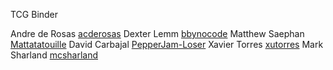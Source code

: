 TCG Binder

Andre de Rosas [acderosas](https://github.com/acderosas)
Dexter Lemm [bbynocode](https://github.com/bbynoCode)
Matthew Saephan [Mattatatouille](https://github.com/Mattatatouille)
David Carbajal [PepperJam-Loser](https://github.com/PepperJam-Loser)
Xavier Torres [xutorres](https://github.com/xutorres)
Mark Sharland [mcsharland](https://github.com/mcsharland)
